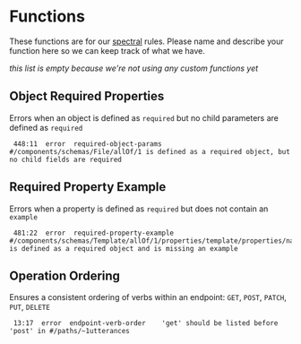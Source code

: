 # Functions

These functions are for our [spectral](https://github.com/stoplightio/spectral) rules. Please name and describe your function here so we can keep track of what we have.

_this list is empty because we're not using any custom functions yet_

## Object Required Properties

Errors when an object is defined as `required` but no child parameters are defined as `required`

```
 448:11  error  required-object-params  #/components/schemas/File/allOf/1 is defined as a required object, but no child fields are required
```

## Required Property Example

Errors when a property is defined as `required` but does not contain an `example`

```
 481:22  error  required-property-example  #/components/schemas/Template/allOf/1/properties/template/properties/name is defined as a required object and is missing an example
```

## Operation Ordering

Ensures a consistent ordering of verbs within an endpoint: `GET`, `POST`, `PATCH`, `PUT`, `DELETE`

```
 13:17  error  endpoint-verb-order    'get' should be listed before 'post' in #/paths/~1utterances
```
